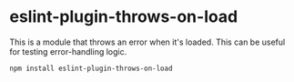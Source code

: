 # eslint-plugin-throws-on-load

This is a module that throws an error when it's loaded. This can be useful for testing error-handling logic.

```
npm install eslint-plugin-throws-on-load
```

